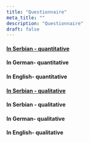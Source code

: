 ```yaml
---
title: "Questionnaire"
meta_title: ""
description: "Questionnaire"
draft: false
---
```


#### [ In Serbian - quantitative](/docs/Upitnikpdf.pdf)

#### In German- quantitative

#### In English- quantitative

#### [ In Serbian - qualitative](/docs/Pitanja.pdf)

#### In Serbian - qualitative

#### In German- qualitative

#### In English- qualitative